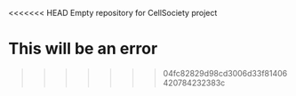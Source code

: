 
<<<<<<< HEAD
Empty repository for CellSociety project

This will be an error
=======
>>>>>>> 04fc82829d98cd3006d33f81406420784232383c
